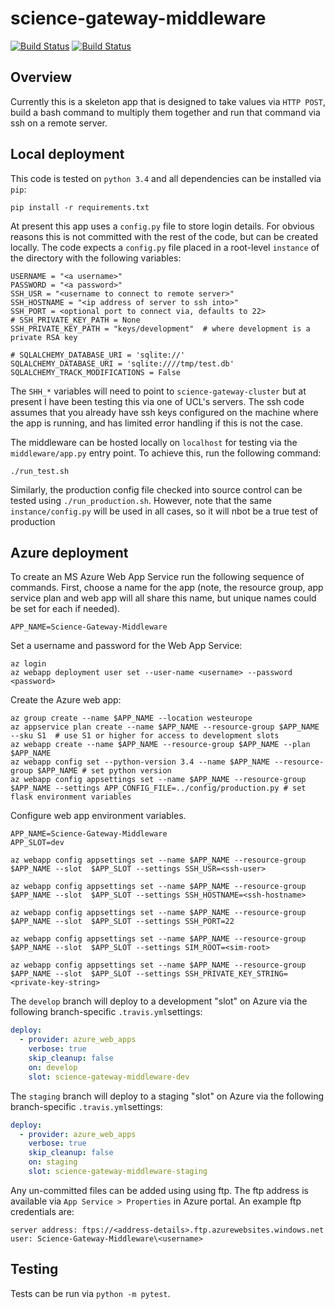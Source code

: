 # science-gateway-middleware

[![Build Status](https://travis-ci.org/alan-turing-institute/science-gateway-middleware.svg?branch=master)](https://travis-ci.org/alan-turing-institute/science-gateway-middleware)
[![Build Status](https://ci.appveyor.com/api/projects/status/github/alan-turing-institute/science-gateway-middleware?branch=master)](https://ci.appveyor.com/api/projects/status/github/alan-turing-institute/science-gateway-middleware)

## Overview

Currently this is a skeleton app that is designed to take values via `HTTP POST`, build a bash command to multiply them together and run that command via ssh on a remote server.

## Local deployment 

This code is tested on `python 3.4` and all dependencies can be installed via `pip`:

```
pip install -r requirements.txt
```

At present this app uses a `config.py` file to store login details. For obvious reasons this is not committed with the rest of the code, but can be created locally. The code expects a `config.py` file placed in a root-level `instance` of the directory with the following variables:

```
USERNAME = "<a username>"
PASSWORD = "<a password>"
SSH_USR = "<username to connect to remote server>"
SSH_HOSTNAME = "<ip address of server to ssh into>"
SSH_PORT = <optional port to connect via, defaults to 22>
# SSH_PRIVATE_KEY_PATH = None
SSH_PRIVATE_KEY_PATH = "keys/development"  # where development is a private RSA key

# SQLALCHEMY_DATABASE_URI = 'sqlite://'
SQLALCHEMY_DATABASE_URI = 'sqlite:////tmp/test.db'
SQLALCHEMY_TRACK_MODIFICATIONS = False
```

The `SHH_*` variables will need to point to `science-gateway-cluster` but at present I have been testing this via one of UCL's servers. The ssh code assumes that you already have ssh keys configured on the machine where the app is running, and has limited error handling if this is not the case.

The middleware can be hosted locally on `localhost` for testing via the `middleware/app.py` entry point. To achieve this, run the following command:

```shell
./run_test.sh
```

Similarly, the production config file checked into source control can be tested using `./run_production.sh`. However, note that the same `instance/config.py` will be used in all cases, so it will nbot be a true test of production


## Azure deployment

To create an MS Azure Web App Service run the following sequence of commands. First, choose a name for the app (note, the resource group, app service plan and web app will all share this name, but unique names could be set for each if needed).

```shell
APP_NAME=Science-Gateway-Middleware
```

Set a username and password for the Web App Service:

```
az login
az webapp deployment user set --user-name <username> --password <password>
```

Create the Azure web app:

```shell
az group create --name $APP_NAME --location westeurope
az appservice plan create --name $APP_NAME --resource-group $APP_NAME --sku S1  # use S1 or higher for access to development slots
az webapp create --name $APP_NAME --resource-group $APP_NAME --plan $APP_NAME
az webapp config set --python-version 3.4 --name $APP_NAME --resource-group $APP_NAME # set python version
az webapp config appsettings set --name $APP_NAME --resource-group $APP_NAME --settings APP_CONFIG_FILE=../config/production.py # set flask environment variables
```

Configure web app environment variables.

```shell
APP_NAME=Science-Gateway-Middleware
APP_SLOT=dev

az webapp config appsettings set --name $APP_NAME --resource-group $APP_NAME --slot  $APP_SLOT --settings SSH_USR=<ssh-user>

az webapp config appsettings set --name $APP_NAME --resource-group $APP_NAME --slot  $APP_SLOT --settings SSH_HOSTNAME=<ssh-hostname>

az webapp config appsettings set --name $APP_NAME --resource-group $APP_NAME --slot  $APP_SLOT --settings SSH_PORT=22

az webapp config appsettings set --name $APP_NAME --resource-group $APP_NAME --slot  $APP_SLOT --settings SIM_ROOT=<sim-root>

az webapp config appsettings set --name $APP_NAME --resource-group $APP_NAME --slot  $APP_SLOT --settings SSH_PRIVATE_KEY_STRING=<private-key-string>
```

The `develop` branch will deploy to a development "slot" on Azure via the following branch-specific `.travis.yml`settings:

```yaml
deploy:
  - provider: azure_web_apps
    verbose: true
    skip_cleanup: false
    on: develop
    slot: science-gateway-middleware-dev
```

The `staging` branch will deploy to a staging "slot" on Azure via the following branch-specific `.travis.yml`settings:

```yaml
deploy:
  - provider: azure_web_apps
    verbose: true
    skip_cleanup: false
    on: staging
    slot: science-gateway-middleware-staging
```

Any un-committed files can be added using using ftp. The ftp address is available via `App Service > Properties` in Azure portal. An example ftp credentials are:

```
server address: ftps://<address-details>.ftp.azurewebsites.windows.net
user: Science-Gateway-Middleware\<username>
```

## Testing

Tests can be run via `python -m pytest`.
